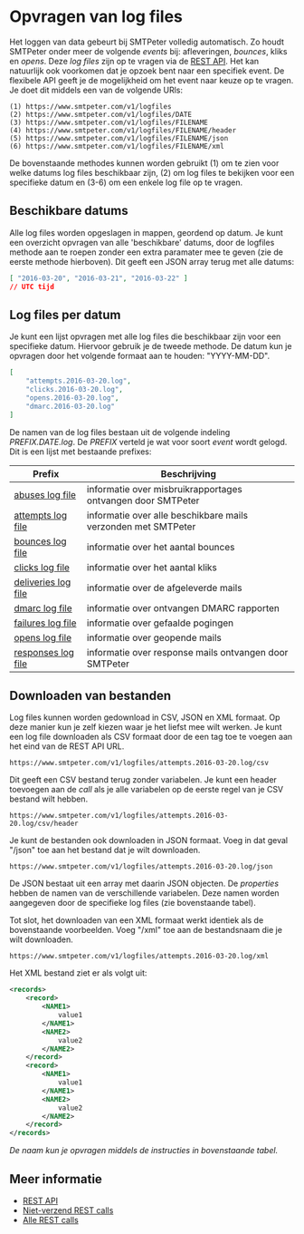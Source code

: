 # Opvragen van log files

Het loggen van data gebeurt bij SMTPeter volledig automatisch. Zo houdt SMTPeter 
onder meer de volgende *events* bij: afleveringen, *bounces*, kliks en *opens*. 
Deze *log files* zijn op te vragen via de [REST API](rest-logfiles "Opvragen van log files").
Het kan natuurlijk ook voorkomen dat je opzoek bent naar een specifiek event.
De flexibele API geeft je de mogelijkheid om het event naar keuze op te vragen.
Je doet dit middels een van de volgende URls:

```text
(1) https://www.smtpeter.com/v1/logfiles
(2) https://www.smtpeter.com/v1/logfiles/DATE
(3) https://www.smtpeter.com/v1/logfiles/FILENAME
(4) https://www.smtpeter.com/v1/logfiles/FILENAME/header
(5) https://www.smtpeter.com/v1/logfiles/FILENAME/json
(6) https://www.smtpeter.com/v1/logfiles/FILENAME/xml
```

De bovenstaande methodes kunnen worden gebruikt (1) om te zien voor welke
datums log files beschikbaar zijn, (2) om log files te bekijken voor
een specifieke datum en (3-6) om een enkele log file op te vragen.

## Beschikbare datums

Alle log files worden opgeslagen in mappen, geordend op datum. Je kunt 
een overzicht opvragen van alle 'beschikbare' datums, door de logfiles
methode aan te roepen zonder een extra paramater mee te geven 
(zie de eerste methode hierboven). Dit geeft een JSON array terug 
met alle datums:

```json
[ "2016-03-20", "2016-03-21", "2016-03-22" ]
// UTC tijd
```


## Log files per datum

Je kunt een lijst opvragen met alle log files die beschikbaar zijn voor
een specifieke datum. Hiervoor gebruik je de tweede methode. 
De datum kun je opvragen door het volgende formaat aan te houden:
"YYYY-MM-DD".

```json
[
    "attempts.2016-03-20.log",
    "clicks.2016-03-20.log",
    "opens.2016-03-20.log",
    "dmarc.2016-03-20.log"
]
```

De namen van de log files bestaan uit de volgende indeling *PREFIX.DATE.log*. 
De *PREFIX* verteld je wat voor soort *event* wordt gelogd. Dit is een lijst 
met bestaande prefixes:

| Prefix                                                 | Beschrijving                                                       |
| ------------------------------------------------------ | -------------------------------------------------------------------|
| [abuses log file](log-abuses "abuses log file")        | informatie over misbruikrapportages ontvangen door SMTPeter        |
| [attempts log file](log-attempts "attempts log file")  | informatie over alle beschikbare mails verzonden met SMTPeter      |
| [bounces log file](log-bounces "bounces log file")     | informatie over het aantal bounces                                 |
| [clicks log file](log-clicks "clicks log file")        | informatie over het aantal kliks                                   |
| [deliveries log file](log-deliveries "log-deliveries") | informatie over de afgeleverde mails                               |
| [dmarc log file](log-dmarc "log-dmarc")                | informatie over ontvangen DMARC rapporten                          |
| [failures log file](log-failures "log-failures")       | informatie over gefaalde pogingen                                  |  
| [opens log file](log-opens "opens log file")           |  informatie over geopende mails                                    |
| [responses log file](log-responses "log-responses")    | informatie over response mails ontvangen door SMTPeter             |


## Downloaden van bestanden

Log files kunnen worden gedownload in CSV, JSON en XML formaat. Op deze
manier kun je zelf kiezen waar je het liefst mee wilt werken. Je kunt een 
log file downloaden als CSV formaat door de een tag toe te voegen aan 
het eind van de REST API URL. 

```text
https://www.smtpeter.com/v1/logfiles/attempts.2016-03-20.log/csv
```

Dit geeft een CSV bestand terug zonder variabelen. Je kunt een header 
toevoegen aan de *call* als je alle variabelen op de eerste regel van
je CSV bestand wilt hebben. 

```text
https://www.smtpeter.com/v1/logfiles/attempts.2016-03-20.log/csv/header
```

Je kunt de bestanden ook downloaden in JSON formaat. Voeg in dat geval
"/json" toe aan het bestand dat je wilt downloaden.

```text
https://www.smtpeter.com/v1/logfiles/attempts.2016-03-20.log/json
```

De JSON bestaat uit een array met daarin JSON objecten. De *properties*
hebben de namen van de verschillende variabelen. Deze namen worden aangegeven
door de specifieke log files (zie bovenstaande tabel).

Tot slot, het downloaden van een XML formaat werkt identiek als de bovenstaande
voorbeelden. Voeg "/xml" toe aan de bestandsnaam die je wilt downloaden.

```text
https://www.smtpeter.com/v1/logfiles/attempts.2016-03-20.log/xml
```

Het XML bestand ziet er als volgt uit:

```xml
<records>
    <record>
        <NAME1>
            value1
        </NAME1>
        <NAME2>
            value2
        </NAME2>
    </record>
    <record>
        <NAME1>
            value1
        </NAME1>
        <NAME2>
            value2
        </NAME2>
    </record>
</records>
```

*De naam kun je opvragen middels de instructies in bovenstaande tabel.*

## Meer informatie

* [REST API](./rest-api)
* [Niet-verzend REST calls](./rest-other-calls)
* [Alle REST calls](all-rest-calls)

